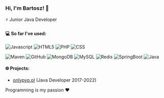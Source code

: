### Hi, I'm Bartosz! 👋

⚡ Junior Java Developer

#### 💻 So far I've used:
![Javascript](https://img.shields.io/badge/-Javascript-black?style=flat&logo=javascript)
![HTML5](https://img.shields.io/badge/-HTML5-E34F26?style=flat&logo=html5&logoColor=white)
![PHP](https://img.shields.io/badge/-Php-black?style=flat&logo=php)
![CSS](https://img.shields.io/badge/-Css-black?style=flat&logo=css)


![Maven](https://img.shields.io/badge/-Maven-181717?style=flat&logo=maven)
![GitHub](https://img.shields.io/badge/-GitHub-181717?style=flat&logo=github)
![MongoDB](https://img.shields.io/badge/-MongoDB-black?style=flat&logo=mongodb)
![MySQL](https://img.shields.io/badge/-MySQL-black?style=flat&logo=mysql)
![Redis](https://img.shields.io/badge/-Redis-black?style=flat&logo=redis)
![SpringBoot](https://img.shields.io/badge/-SpringBoot-e6322d?style=flat&logo=springboot)
![Java](https://img.shields.io/badge/-Java-e6322d?style=flat&logo=java)

#### 🌐 Projects:
- [onlypvp.pl](https://onlypvp.pl) (Java Developer 2017-2022)

Programming is my passion ❤️
